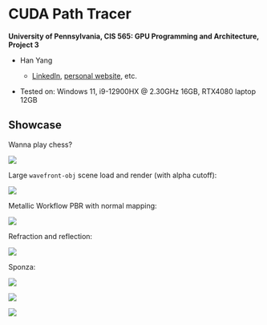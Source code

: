 CUDA Path Tracer
================

**University of Pennsylvania, CIS 565: GPU Programming and Architecture, Project 3**

* Han Yang
  *  [LinkedIn](https://www.linkedin.com/in/han-yang-0031231a3/), [personal website](https://bdwhst.wixsite.com/portfolio), etc.
  
* Tested on: Windows 11, i9-12900HX @ 2.30GHz 16GB, RTX4080 laptop 12GB

## Showcase

Wanna play chess? 

![](./img/chess0.png)

Large `wavefront-obj` scene load and render (with alpha cutoff):

![](./img/rungholt-dof.png)

Metallic Workflow PBR with normal mapping:

![](./img/helmet-pbr.png)

Refraction and reflection:

![](./img/bunny-dof.png)

Sponza:

![](./img/sponza.png)

![](./img/reflection-and-refraction.png)

![](./img/glass-bunny.png)



